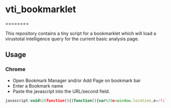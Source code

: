 # vti_bookmarklet
========

This repository contains a tiny script for a bookmarklet which will load a virustotal intelligence query for the current basic analysis page.    

## Usage

### Chrome

* Open Bookmark Manager and/or Add Page on bookmark bar
* Enter a Bookmark name
* Paste the javascript into the URL/second field.

```javascript
javascript:void%20function(){(function(){var%20o=window.location,e=/file\/([a-f0-9]+)\//,i=e.exec(o),n=i[1],t=%22https://www.virustotal.com/intelligence/search/%3Fquery=%22+n;document.location.href=t})()}();
```


